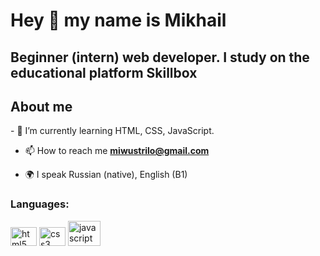 <h1 align="left">Hey 👋 my name is Mikhail</h1>

<h2 align="left">Beginner (intern) web developer. I study on the educational platform Skillbox</h2>

<h2 align="left">About me</h2>
- 🌱 I’m currently learning HTML, CSS, JavaScript.

- 📫 How to reach me **miwustrilo@gmail.com**

- 🌍 I speak Russian (native), English (B1)


### Languages:
<div align="left">
  <img src="https://cdn.jsdelivr.net/gh/devicons/devicon/icons/html5/html5-original.svg" height="30" width="42" alt="html5 logo"  />
  <img src="https://cdn.jsdelivr.net/gh/devicons/devicon/icons/css3/css3-original.svg" height="30" width="42" alt="css3 logo"  />
  <img src="https://cdn.jsdelivr.net/gh/devicons/devicon/icons/javascript/javascript-original.svg" height="40" width="52" alt="javascript logo"  />
</div>

###
